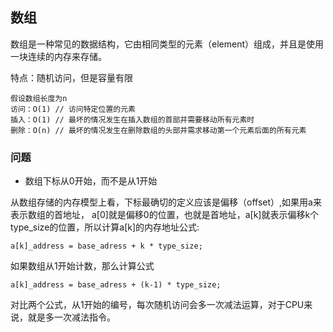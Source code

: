 ## 数组

数组是一种常见的数据结构，它由相同类型的元素（element）组成，并且是使用一块连续的内存来存储。

特点：随机访问，但是容量有限

    假设数组长度为n
    访问：O(1) // 访问特定位置的元素
    插入：O(1) // 最坏的情况发生在插入数组的首部并需要移动所有元素时
    删除：O(n) // 最坏的情况发生在删除数组的头部并需求移动第一个元素后面的所有元素

### 问题

- 数组下标从0开始，而不是从1开始

从数组存储的内存模型上看，下标最确切的定义应该是偏移（offset）,如果用a来表示数组的首地址， a[0]就是偏移0的位置，也就是首地址，a[k]就表示偏移k个type_size的位置，所以计算a[k]的内存地址公式:

~~~
a[k]_address = base_adress + k * type_size;
~~~

如果数组从1开始计数，那么计算公式

~~~
a[k]_address = base_adress + (k-1) * type_size;
~~~

对比两个公式，从1开始的编号，每次随机访问会多一次减法运算，对于CPU来说，就是多一次减法指令。


